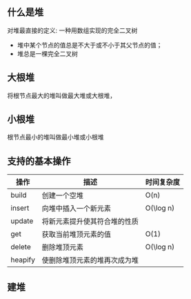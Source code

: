 ## 什么是堆

对堆最直接的定义: 一种用数组实现的完全二叉树

* 堆中某个节点的值总是不大于或不小于其父节点的值；
* 堆总是一棵完全二叉树

## 大根堆

将根节点最大的堆叫做最大堆或大根堆，

## 小根堆

根节点最小的堆叫做最小堆或小根堆


## 支持的基本操作

操作	| 描述 | 时间复杂度
---|---|---
build | 创建一个空堆 | O(n)
insert | 向堆中插入一个新元素 | O(\log n) | 
update | 将新元素提升使其符合堆的性质 | 	
get | 获取当前堆顶元素的值 | O(1) |
delete | 删除堆顶元素	| O(\log n) |
heapify | 使删除堆顶元素的堆再次成为堆 |

## 建堆


